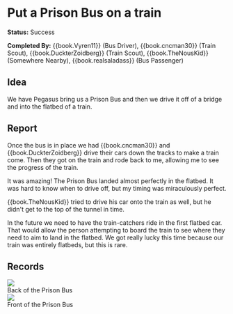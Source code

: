 # Put a Prison Bus on a train

**Status:** <span class="status success">Success</span>

**Completed By:** {{book.Vyren11}} (Bus Driver), {{book.cncman30}} (Train Scout), {{book.DuckterZoidberg}} (Train Scout), {{book.TheNousKid}} (Somewhere Nearby), {{book.realsaladass}} (Bus Passenger)

## Idea
We have Pegasus bring us a Prison Bus and then we drive it off of a bridge and into the flatbed of a train. 

## Report
Once the bus is in place we had {{book.cncman30}} and {{book.DuckterZoidberg}} drive their cars down the tracks to make a train come. Then they got on the train and rode back to me, allowing me to see the progress of the train. 

It was amazing! The Prison Bus landed almost perfectly in the flatbed. It was hard to know when to drive off, but my timing was miraculously perfect. 

{{book.TheNousKid}} tried to drive his car onto the train as well, but he didn't get to the top of the tunnel in time. 

In the future we need to have the train-catchers ride in the first flatbed car. That would allow the person attempting to board the train to see where they need to aim to land in the flatbed. We got really lucky this time because our train was entirely flatbeds, but this is rare. 

## Records

<div class="img">
  <a target="_blank" href="https://socialclub.rockstargames.com/member/vyren11/games/gtav/snapmatic/mostrecent/photo/HIlWp1v0UUyff42UfJtMPA">
    <img src="https://prod.hosted.cloud.rockstargames.com/ugc/gta5photo/HIlWp1v0UUyff42UfJtMPA_0_0.jpg">
  </a>
  <div class="desc">Back of the Prison Bus</div>
</div>

<div class="img">
  <a target="_blank" href="https://socialclub.rockstargames.com/member/vyren11/games/gtav/snapmatic/mostrecent/photo/5eTRMf4QoESjPArwOoIG3A">
    <img src="https://prod.hosted.cloud.rockstargames.com/ugc/gta5photo/5eTRMf4QoESjPArwOoIG3A_0_0.jpg">
  </a>
  <div class="desc">Front of the Prison Bus</div>
</div>